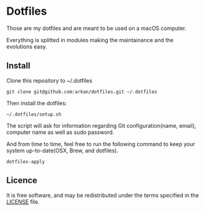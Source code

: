 # Dotfiles

Those are my dotfiles and are meant to be used on a macOS computer.

Everything is splitted in modules making the maintainance and the evolutions easy.

## Install

Clone this repository to ~/.dotfiles

```
git clone git@github.com:arkan/dotfiles.git ~/.dotfiles
```


Then install the dotfiles:
```
~/.dotfiles/setup.sh
```

The script will ask for information regarding Git configuration(name, email), computer name as well as sudo password.

And from time to time, feel free to run the following command to keep your system up-to-date(OSX, Brew, and dotfiles).

```
dotfiles-apply
```

## Licence 
It is free software, and may be redistributed under the terms specified in the [LICENSE](./LICENCE) file.
